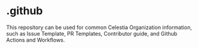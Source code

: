 # .github

This repository can be used for common Celestia Organization information, such
as Issue Template, PR Templates, Contributor guide, and Github Actions and
Workflows.

